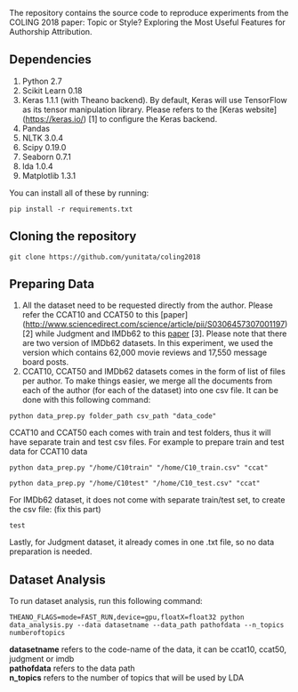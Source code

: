 The repository contains the source code to reproduce experiments from the COLING 2018 paper: Topic or Style? Exploring the Most Useful Features for Authorship Attribution.

Dependencies
------------
1. Python 2.7
2. Scikit Learn 0.18
3. Keras 1.1.1 (with Theano backend). By default, Keras will use TensorFlow as its tensor manipulation library. Please refers to the [Keras website] (https://keras.io/) [1] to configure the Keras backend.
4. Pandas
5. NLTK 3.0.4
6. Scipy 0.19.0
7. Seaborn 0.7.1
8. lda 1.0.4
9. Matplotlib 1.3.1

You can install all of these by running:

```pip install -r requirements.txt```


Cloning the repository
----------------------
```git clone https://github.com/yunitata/coling2018```


Preparing Data
--------------
1. All the dataset need to be requested directly from the author. Please refer the CCAT10 and CCAT50 to this [paper] (http://www.sciencedirect.com/science/article/pii/S0306457307001197) [2] while Judgment and IMDb62 to this [paper](http://www.mitpressjournals.org/doi/pdf/10.1162/COLI_a_00173) [3]. Please note that there are two version of IMDb62 datasets. In this experiment, we used the version which contains 62,000 movie reviews and 17,550 message board posts.
2. CCAT10, CCAT50 and IMDb62 datasets comes in the form of list of files per author. To make things easier, we merge all the documents from each of the author (for each of the dataset) into one csv file. It can be done with this following command:

  ```python data_prep.py folder_path csv_path "data_code"```

  CCAT10 and CCAT50 each comes with train and test folders, thus it will have separate train and test csv files.
  For example to prepare train and test data for CCAT10 data

  ```python data_prep.py "/home/C10train" "/home/C10_train.csv" "ccat"```

  ```python data_prep.py "/home/C10test" "/home/C10_test.csv" "ccat"```
  
  For IMDb62 dataset, it does not come with separate train/test set, to create the csv file: (fix this part)
  
  ```test ``` <br />
  
  Lastly, for Judgment dataset, it already comes in one .txt file, so no data preparation is needed.

Dataset Analysis
----------------
To run dataset analysis, run this following command:

```THEANO_FLAGS=mode=FAST_RUN,device=gpu,floatX=float32 python data_analysis.py --data datasetname --data_path pathofdata --n_topics numberoftopics```

**datasetname** refers to the code-name of the data, it can be ccat10, ccat50, judgment or imdb <br />
**pathofdata** refers to the data path <br />
**n_topics** refers to the number of topics that will be used by LDA
